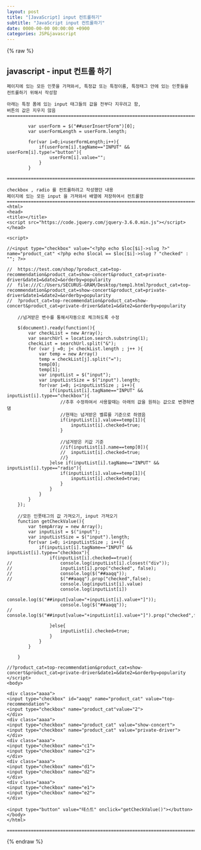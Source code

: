 ```yaml
---  
layout: post  
title: "[JavaScript] input 컨트롤하기"  
subtitle: "JavaScript input 컨트롤하기"  
date: 0000-00-00 00:00:00 +0900  
categories: JSP&javascript  
---  
```

{% raw %}  
## javascript - input 컨트롤 하기  
  
	페이지에 있는 모든 인풋을 가져와서, 특정값 또는 특정이름, 특정태그 안에 있는 인풋들을 컨트롤하기 위해서 작성함  
  
	아래는 특정 폼에 있는 input 태그들의 값을 전부다 지우려고 함,  
	버튼의 값은 지우지 않음  
	=====================================================================================================================================================  
  
			var userForm = $("##userInsertForm")[0];  
			var userFormLength = userForm.length;  
  
			for(var i=0;i<userFormLength;i++){  
				if(userForm[i].tagName=="INPUT" && userForm[i].type!="button"){  
					userForm[i].value="";  
				}  
			}  
  
	=====================================================================================================================================================  
  
	checkbox , radio 를 컨트롤하려고 작성했던 내용  
	페이지에 있는 모든 input 을 가져와서 배열에 저장하여서 컨트롤함  
	=====================================================================================================================================================  
	<html>  
	<head>  
	<title></title>  
	<script src="https://code.jquery.com/jquery-3.6.0.min.js"></script>  
	</head>  
  
	<script>  
  
	//<input type="checkbox" value="<?php echo $loc[$i]->slug ?>" name="product_cat" <?php echo $local == $loc[$i]->slug ? "checked" : ""; ?>>  
  
	//	https://test.com/shop/?product_cat=top-recommendation&product_cat=show-concert&product_cat=private-driver&date1=&date2=&orderby=popularity  
	//	file:///C:/Users/SECURUS-GRAM/Desktop/temp1.html?product_cat=top-recommendation&product_cat=show-concert&product_cat=private-driver&date1=&date2=&orderby=popularity  
	//  ?product_cat=top-recommendation&product_cat=show-concert&product_cat=private-driver&date1=&date2=&orderby=popularity  
  
		//넘겨받은 변수를 통해서자동으로 체크하도록 수정  
  
		$(document).ready(function(){  
			var checkList = new Array();  
			var searchUrl = location.search.substring(1);  
			checkList = searchUrl.split("&");  
			for (var j =0; j< checkList.length ; j++ ){  
				var temp = new Array()  
				temp = checkList[j].split("=");  
				temp[0];  
				temp[1];  
				var inputList = $("input");  
				var inputListSize = $("input").length;  
				for(var i=0; i<inputListSize ; i++){  
					if(inputList[i].tagName=="INPUT" && inputList[i].type=="checkbox"){  
						//추후 수정하여서 사용할때는 아래의 값을 원하는 값으로 변경하면댐  
						//현재는 넘겨받은 벨류를 기준으로 하였음  
						if(inputList[i].value==temp[1]){  
							inputList[i].checked=true;  
						}  
  
						//넘겨받은 키값 기준  
						//if(inputList[i].name==temp[0]){  
						//	inputList[i].checked=true;  
						//}  
					}else if(inputList[i].tagName=="INPUT" && inputList[i].type=="radio"){  
						if(inputList[i].value==temp[1]){  
							inputList[i].checked=true;  
						}  
					}  
				}  
			}  
		});  
  
		//모든 인풋태그의 값 가져오기, input 가져오기  
		function getCheckValue(){  
			var tempArray = new Array();  
			var inputList = $("input");  
			var inputListSize = $("input").length;  
			for(var i=0; i<inputListSize ; i++){  
				if(inputList[i].tagName=="INPUT" && inputList[i].type=="checkbox"){  
					if(inputList[i].checked==true){  
	//					console.log(inputList[i].closest("div"));  
	//					inputList[i].prop("checked", false);  
	//					console.log($("##aaqq"));  
	//					$("##aaqq").prop("checked",false);  
						console.log(inputList[i].value)  
						console.log(inputList[i])  
						console.log($("##input[value="+inputList[i].value+"]"));  
						console.log($("##aaqq"));  
	//					console.log($("##input[value="+inputList[i].value+"]").prop("checked",false));  
  
					}else{  
						inputList[i].checked=true;  
					}  
				}  
			}  
  
		}  
  
	//?product_cat=top-recommendation&product_cat=show-concert&product_cat=private-driver&date1=&date2=&orderby=popularity  
	</script>  
	<body>  
  
	<div class="aaaa">  
	<input type="checkbox" id="aaqq" name="product_cat" value="top-recommendation">  
	<input type="checkbox" name="product_cat"value="2">  
	</div>  
	<div class="aaaa">  
	<input type="checkbox" name="product_cat" value="show-concert">  
	<input type="checkbox" name="product_cat" value="private-driver">  
	</div>  
	<div class="aaaa">  
	<input type="checkbox" name="c1">  
	<input type="checkbox" name="c2">  
	</div>  
	<div class="aaaa">  
	<input type="checkbox" name="d1">  
	<input type="checkbox" name="d2">  
	</div>  
	<div class="aaaa">  
	<input type="checkbox" name="e1">  
	<input type="checkbox" name="e2">  
	</div>  
  
	<input type="button" value="테스트" onclick="getCheckValue()"></button>  
	</body>  
	</html>  
  
	=====================================================================================================================================================                       
{% endraw %}